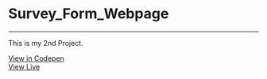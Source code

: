 # Survey_Form_Webpage
---
This is my 2nd Project.<br>

<a href="https://codepen.io/abhinandanraj/pen/rNGepYX">View in Codepen</a><br>
<a href="https://abhinandanraj.github.io/Survey_Form_Webpage/">View Live</a>

